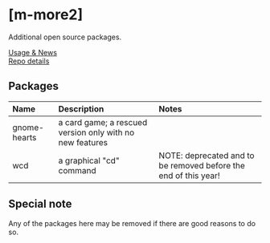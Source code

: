 # [m-more2]
Additional open source packages.

[Usage & News](../../../m-repo-info/blob/master/README.md)<br>
[Repo details](../../../m-more2/releases)

## Packages
Name | Description | Notes
:--- | :---| :---
gnome-hearts | a card game; a rescued version only with no new features
wcd | a graphical "cd" command | NOTE: deprecated and to be removed before the end of this year!

## Special note
Any of the packages here may be removed if there are good reasons to do so.
